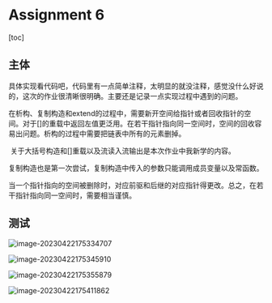 # Assignment 6

[toc]



## 主体

​	具体实现看代码吧，代码里有一点简单注释，太明显的就没注释，感觉没什么好说的，这次的作业很清晰很明确。主要还是记录一点实现过程中遇到的问题。

​	在析构、复制构造和extend的过程中，需要新开空间给指针或者回收指针的空间。对于[]的重载中返回左值更泛用。在若干指针指向同一空间时，空间的回收容易出问题。析构的过程中需要把链表中所有的元素删掉。

​	关于大括号构造和[]重载以及流读入流输出是本次作业中我新学的内容。

​	复制构造也是第一次尝试，复制构造中传入的参数只能调用成员变量以及常函数。

​	当一个指针指向的空间被删除时，对应前驱和后继的对应指针得更改。总之，在若干指针指向同一空间时，需要相当谨慎。

## 测试



![image-20230422175334707](C:\Users\16547\AppData\Roaming\Typora\typora-user-images\image-20230422175334707.png)

![image-20230422175345910](C:\Users\16547\AppData\Roaming\Typora\typora-user-images\image-20230422175345910.png)

![image-20230422175355879](C:\Users\16547\AppData\Roaming\Typora\typora-user-images\image-20230422175355879.png)

![image-20230422175411862](C:\Users\16547\AppData\Roaming\Typora\typora-user-images\image-20230422175411862.png)